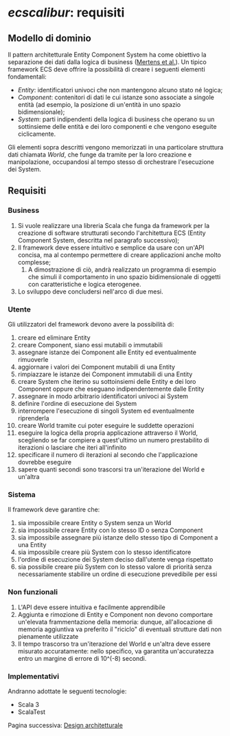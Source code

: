 # *ecscalibur*: requisiti

## Modello di dominio

Il pattern architetturale Entity Component System ha come obiettivo la separazione dei dati dalla logica di business ([Mertens et al.](https://github.com/SanderMertens/ecs-faq)). Un tipico framework ECS deve offrire la possibilità di creare i seguenti elementi fondamentali:

- *Entity*: identificatori univoci che non mantengono alcuno stato né logica;
- *Component*: contenitori di dati le cui istanze sono associate a singole entità (ad esempio, la posizione di un'entità in uno spazio bidimensionale);
- *System*: parti indipendenti della logica di business che operano su un sottinsieme delle entità e dei loro componenti e che vengono eseguite ciclicamente.

Gli elementi sopra descritti vengono memorizzati in una particolare struttura dati chiamata *World*, che funge da tramite per la loro creazione e manipolazione, occupandosi al tempo stesso di orchestrare l'esecuzione dei System.

## Requisiti

### Business

1. Si vuole realizzare una libreria Scala che funga da framework per la creazione di software strutturati secondo l'architettura ECS (Entity Component System, descritta nel paragrafo successivo);
2. Il framework deve essere intuitivo e semplice da usare con un'API concisa, ma al contempo permettere di creare applicazioni anche molto complesse;
   1. A dimostrazione di ciò, andrà realizzato un programma di esempio che simuli il comportamento in uno spazio bidimensionale di oggetti con caratteristiche e logica eterogenee.
3. Lo sviluppo deve concludersi nell'arco di due mesi.

### Utente

Gli utilizzatori del framework devono avere la possibilità di:

1. creare ed eliminare Entity
2. creare Component, siano essi mutabili o immutabili
3. assegnare istanze dei Component alle Entity ed eventualmente rimuoverle
4. aggiornare i valori dei Component mutabili di una Entity
5. rimpiazzare le istanze dei Component immutabili di una Entity
6. creare System che iterino su sottoinsiemi delle Entity e dei loro Component oppure che eseguano indipendentemente dalle Entity
7. assegnare in modo arbitrario identificatori univoci ai System
8. definire l'ordine di esecuzione dei System
9. interrompere l'esecuzione di singoli System ed eventualmente riprenderla
10. creare World tramite cui poter eseguire le suddette operazioni
11. eseguire la logica della propria applicazione attraverso il World, scegliendo se far compiere a quest'ultimo un numero prestabilito di iterazioni o lasciare che iteri all'infinito
12. specificare il numero di iterazioni al secondo che l'applicazione dovrebbe eseguire
13. sapere quanti secondi sono trascorsi tra un'iterazione del World e un'altra

### Sistema

Il framework deve garantire che:

1. sia impossibile creare Entity o System senza un World
2. sia impossibile creare Entity con lo stesso ID o senza Component
3. sia impossibile assegnare più istanze dello stesso tipo di Component a una Entity
4. sia impossibile creare più System con lo stesso identificatore
5. l'ordine di esecuzione dei System deciso dall'utente venga rispettato
6. sia possibile creare più System con lo stesso valore di priorità senza necessariamente stabilire un ordine di esecuzione prevedibile per essi

### Non funzionali

1. L'API deve essere intuitiva e facilmente apprendibile
2. Aggiunta e rimozione di Entity e Component non devono comportare un'elevata frammentazione della memoria: dunque, all'allocazione
di memoria aggiuntiva va preferito il "riciclo" di eventuali strutture dati non pienamente utilizzate
3. Il tempo trascorso tra un'iterazione del World e un'altra deve essere misurato accuratamente: nello specifico, va garantita un'accuratezza
entro un margine di errore di 10^(-8) secondi.

### Implementativi

Andranno adottate le seguenti tecnologie:

- Scala 3
- ScalaTest

Pagina successiva: [Design architetturale](./2_architettura.md)
